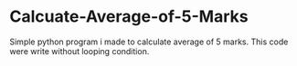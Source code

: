 # Calcuate-Average-of-5-Marks
Simple python program i made to calculate average of 5 marks. This code were write without looping condition.
